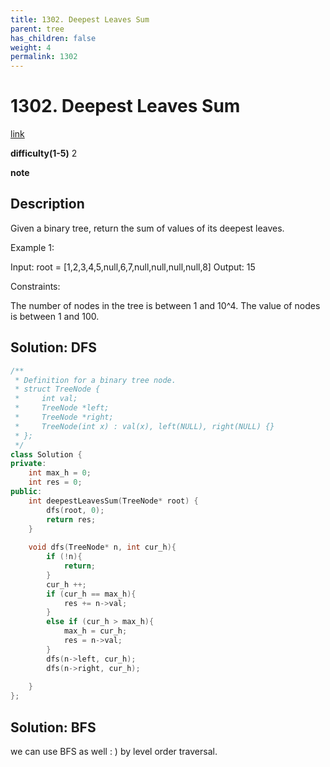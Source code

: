 ```yaml
---
title: 1302. Deepest Leaves Sum
parent: tree
has_children: false
weight: 4
permalink: 1302
---
```

# 1302. Deepest Leaves Sum
[link](https://leetcode.com/problems/deepest-leaves-sum/)

**difficulty(1-5)**
2

**note**

## Description
Given a binary tree, return the sum of values of its deepest leaves.
 

Example 1:



Input: root = [1,2,3,4,5,null,6,7,null,null,null,null,8]
Output: 15
 

Constraints:

The number of nodes in the tree is between 1 and 10^4.
The value of nodes is between 1 and 100.

## Solution: DFS
```c++
/**
 * Definition for a binary tree node.
 * struct TreeNode {
 *     int val;
 *     TreeNode *left;
 *     TreeNode *right;
 *     TreeNode(int x) : val(x), left(NULL), right(NULL) {}
 * };
 */
class Solution {
private:
    int max_h = 0;
    int res = 0;
public:
    int deepestLeavesSum(TreeNode* root) {
        dfs(root, 0);
        return res;
    }
    
    void dfs(TreeNode* n, int cur_h){
        if (!n){
            return;
        }
        cur_h ++;
        if (cur_h == max_h){
            res += n->val;
        }
        else if (cur_h > max_h){
            max_h = cur_h;
            res = n->val;
        }
        dfs(n->left, cur_h);
        dfs(n->right, cur_h);
        
    }
};
```

## Solution: BFS
we can use BFS as well : ) by level order traversal. 